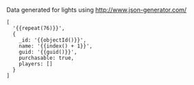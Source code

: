 Data generated for lights using http://www.json-generator.com/

```
[
  '{{repeat(76)}}',
  {
    _id: '{{objectId()}}',
    name: '{{index() + 1}}',
    guid: '{{guid()}}',
    purchasable: true,
    players: []
  }
]
```